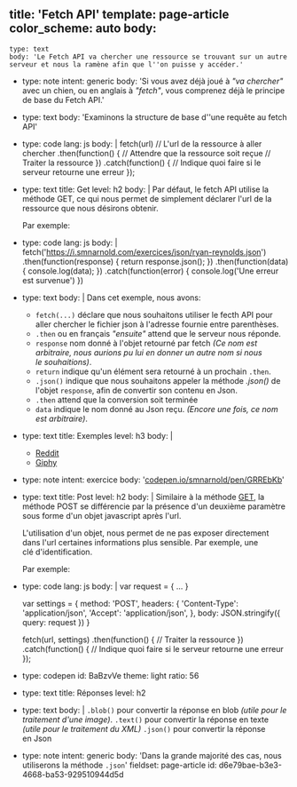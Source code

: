 title: 'Fetch API'
template: page-article
color_scheme: auto
body:
  -
    type: text
    body: 'Le Fetch API va chercher une ressource se trouvant sur un autre serveur et nous la ramène afin que l''on puisse y accéder.'
  -
    type: note
    intent: generic
    body: 'Si vous avez déjà joué à _"va chercher"_ avec un chien, ou en anglais à _"fetch"_, vous comprenez déjà le principe de base du Fetch API.'
  -
    type: text
    body: 'Examinons la structure de base d''une requête au fetch API'
  -
    type: code
    lang: js
    body: |
      fetch(url) // L'url de la ressource à aller chercher
      .then(function() { // Attendre que la ressource soit reçue
          // Traiter la ressource
      })
      .catch(function() {
          // Indique quoi faire si le serveur retourne une erreur
      });
  -
    type: text
    title: Get
    level: h2
    body: |
      Par défaut, le fetch API utilise la méthode GET, ce qui nous permet de simplement déclarer l'url de la ressource que nous désirons obtenir.
      
      Par exemple:
  -
    type: code
    lang: js
    body: |
      fetch('https://i.smnarnold.com/exercices/json/ryan-reynolds.json')
      .then(function(response) {
        return response.json();
      })
      .then(function(data) {
        console.log(data);
      })
      .catch(function(error) {
        console.log('Une erreur est survenue')
      })
  -
    type: text
    body: |
      Dans cet exemple, nous avons:
      
      - `fetch(...)` déclare que nous souhaitons utiliser le fecth API pour aller chercher le fichier json à l'adresse fournie entre&nbsp;parenthèses.
      - `.then` ou en français _"ensuite"_ attend que le serveur nous&nbsp;réponde.
      - `response` nom donné à l'objet retourné par fetch _(Ce nom est arbitraire, nous aurions pu lui en donner un autre nom si nous le&nbsp;souhaitions)_.
      - `return` indique qu'un élément sera retourné à un prochain&nbsp;`.then`.
      - `.json()` indique que nous souhaitons appeler la méthode _.json()_ de l'objet `response`, afin de convertir son contenu en&nbsp;Json.
      - `.then` attend que la conversion soit&nbsp;terminée
      - `data` indique le nom donné au Json reçu. _(Encore une fois, ce nom est&nbsp;arbitraire)_.
  -
    type: text
    title: Exemples
    level: h3
    body: |
      - [Reddit](https://codepen.io/smnarnold/pen/ExxZapQ)
      - [Giphy](https://codepen.io/smnarnold/pen/KKKZByK)
  -
    type: note
    intent: exercice
    body: '[codepen.io/smnarnold/pen/GRREbKb](https://codepen.io/smnarnold/pen/GRREbKb)'
  -
    type: text
    title: Post
    level: h2
    body: |
      Similaire à la méthode [GET](#get), la méthode POST se différencie par la présence d'un deuxième paramètre sous forme d'un objet javascript après&nbsp;l'url. 
      
      L'utilisation d'un objet, nous permet de ne pas exposer directement dans l'url certaines informations plus sensible. Par exemple, une clé&nbsp;d'identification.
      
      Par exemple:
  -
    type: code
    lang: js
    body: |
      var request = { ... }
      
      var settings = {
        method: 'POST',
        headers: {
          'Content-Type': 'application/json',
          'Accept': 'application/json',
        },
        body: JSON.stringify({ query: request })
      }
      
      fetch(url, settings)
      .then(function() {
          // Traiter la ressource
      })
      .catch(function() {
          // Indique quoi faire si le serveur retourne une erreur
      });
  -
    type: codepen
    id: BaBzvVe
    theme: light
    ratio: 56
  -
    type: text
    title: Réponses
    level: h2
  -
    type: text
    body: |
      `.blob()` pour convertir la réponse en blob _(utile pour le traitement d'une&nbsp;image)_.
      `.text()` pour convertir la réponse en texte _(utile pour le traitement du&nbsp;XML)_
      `.json()` pour convertir la réponse en&nbsp;Json
  -
    type: note
    intent: generic
    body: 'Dans la grande majorité des cas, nous utiliserons la méthode `.json`'
fieldset: page-article
id: d6e79bae-b3e3-4668-ba53-929510944d5d
